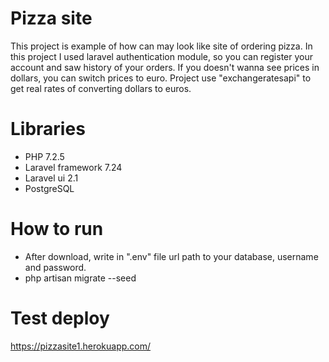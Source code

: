 # Pizza site
This project is example of how can may look like site of ordering pizza.
In this project I used laravel authentication module, so you can register your account and saw history of your orders.
If you doesn't wanna see prices in dollars, you can switch prices to euro. Project use "exchangeratesapi" to get real rates 
of converting dollars to euros.

# Libraries
- PHP 7.2.5
- Laravel framework 7.24
- Laravel ui 2.1
- PostgreSQL

# How to run
- After download, write in ".env" file url path to your database, username and password.
- php artisan migrate --seed

# Test deploy 
https://pizzasite1.herokuapp.com/
